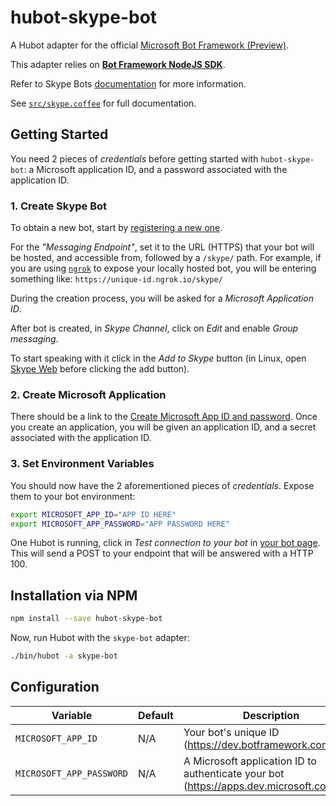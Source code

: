 # hubot-skype-bot

A Hubot adapter for the official [Microsoft Bot Framework (Preview)][botframework].

This adapter relies on [**Bot Framework NodeJS SDK**][botframeworknodejs].

Refer to Skype Bots [documentation][] for more information.

See [`src/skype.coffee`](src/skype.coffee) for full documentation.


## Getting Started

You need 2 pieces of _credentials_ before getting started with `hubot-skype-bot`: a Microsoft application ID, and a password associated with the application ID.

### 1. Create Skype Bot

To obtain a new bot, start by [registering a new one][createbot].

For the _"Messaging Endpoint"_, set it to the URL (HTTPS) that your bot will be hosted, and accessible from, followed by a `/skype/` path. For example, if you are using [`ngrok`][ngrok] to expose your locally hosted bot, you will be entering something like: `https://unique-id.ngrok.io/skype/`

During the creation process, you will be asked for a _Microsoft Application ID_.

After bot is created, in _Skype Channel_, click on _Edit_ and enable _Group messaging_.

To start speaking with it click in the _Add to Skype_ button (in Linux, open [Skype Web](https://web.skype.com) before clicking the add button).

### 2. Create Microsoft Application

There should be a link to the [Create Microsoft App ID and password][appportal]. Once you create an application, you will be given an application ID, and a secret associated with the application ID.

### 3. Set Environment Variables

You should now have the 2 aforementioned pieces of _credentials_. Expose them to your bot environment:

```bash
export MICROSOFT_APP_ID="APP ID HERE"
export MICROSOFT_APP_PASSWORD="APP PASSWORD HERE"
```

One Hubot is running, click in _Test connection to your bot_ in [your bot page][botframeworkbots].
This will send a POST to your endpoint that will be answered with a HTTP 100.


## Installation via NPM

```bash
npm install --save hubot-skype-bot
```

Now, run Hubot with the `skype-bot` adapter:

```bash
./bin/hubot -a skype-bot
```


## Configuration

Variable | Default | Description
--- | --- | ---
`MICROSOFT_APP_ID` | N/A | Your bot's unique ID (https://dev.botframework.com/bots)
`MICROSOFT_APP_PASSWORD` | N/A | A Microsoft application ID to authenticate your bot (https://apps.dev.microsoft.com/)


[botframework]: https://dev.botframework.com/
[botframeworkbots]: https://dev.botframework.com/bots
[botframeworknodejs]: https://docs.botframework.com/en-us/node/builder/chat-reference/modules/_botbuilder_d_.html
[documentation]: https://docs.botframework.com/en-us/skype/getting-started
[createbot]: https://dev.botframework.com/bots/new
[appportal]: https://apps.dev.microsoft.com/
[ngrok]: https://ngrok.com/
